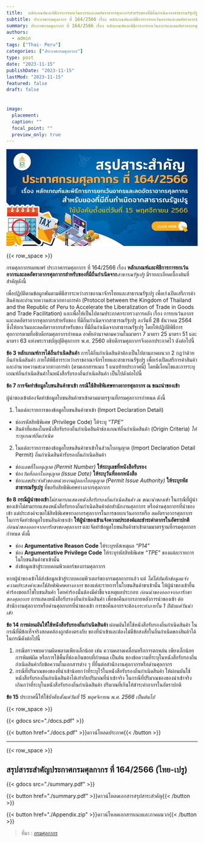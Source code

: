 ```yaml
---
title: 	หลักเกณฑ์และพิธีการการยกเว้นอากรและลดอัตราอากรศุลกากรสำหรับของที่มีถิ่นกำเนิดจากสาธารณรัฐเปรู
subtitle: ประกาศกรมศุลกากร ที่ 164/2566 เรื่อง หลักเกณฑ์และพิธีการการยกเว้นอากรและลดอัตราอากรศุลกากรสำหรับของที่มีถิ่นกำเนิดจากสาธารณรัฐเปรู
summary: ประกาศกรมศุลกากร ที่ 164/2566 เรื่อง หลักเกณฑ์และพิธีการการยกเว้นอากรและลดอัตราอากรศุลกากรสำหรับของที่มีถิ่นกำเนิดจากสาธารณรัฐเปรู
authors:
  - admin
tags: ["Thai- Peru"]
categories: ["ประกาศกรมศุลกากร"]
type: post
date: "2023-11-15"
publishDate: "2023-11-15"
lastMod: "2023-11-15"
featured: false
draft: false


image:
  placement:
  caption: ""
  focal_point: ""
  preview_only: true
---
```


![](featured.png)

{{< row_space >}}

กรมศุลกากรเผยแพร่ ประกาศกรมศุลกากร ที่ 164/2566 เรื่อง **หลักเกณฑ์และพิธีการการยกเว้นอากรและลดอัตราอากรศุลกากรสำหรับของที่มีถิ่นกำเนิดจาก***สาธารณรัฐเปรู* มีรายละเอียดเบื้องต้นที่สำคัญดังนี้

เพื่อปฏิบัติตามข้อผูกพันตามพิธีสารระหว่างราชอาณาจักรไทยและสาธารณรัฐเปรู เพื่อเร่งเปิดเสรีการค้าสินค้าและอำนวยความสะดวกทางการค้า (Protocol between the Kingdom of Thailand and the Republic of Peru to Accelerate the Liberalization of Trade in Goods and Trade Facilitation) และเพื่อให้เป็นไปตามประกาศกระทรวงการคลัง เรื่อง การยกเว้นอากรและลดอัตราอากรศุลกากรสำหรับของ ที่มีถิ่นกำเนิดจากสาธารณรัฐเปรู ลงวันที่ 28 ธันวาคม 2564 ซึ่งให้ยกเว้นและลดอัตราอากรสำหรับของ ที่มีถิ่นกำเนิดจากสาธารณรัฐเปรู โดยให้ปฏิบัติพิธีการศุลกากรตามที่อธิบดีกรมศุลกากรกำหนด อาศัยอำนาจตามความในมาตรา 7 มาตรา 25 มาตรา 51 และมาตรา 63 แห่งพระราชบัญญัติศุลกากร พ.ศ. 2560 อธิบดีกรมศุลกากรจึงออกประกาศไว้ ดังต่อไปนี้

**ข้อ 3 หลักเกณฑ์การได้ถิ่นกำเนิดสินค้า**
การได้ถิ่นกำเนิดสินค้าต้องเป็นไปตามภาคผนวก 2 กฎว่าด้วยถิ่นกำเนิดสินค้า ภายใต้พิธีสารระหว่างราชอาณาจักรไทยและสาธารณรัฐเปรู เพื่อเร่งเปิดเสรีการค้าสินค้าและอำนวยความสะดวกทางการค้า (ตามเอกสารแนบ 1 แนบท้ายประกาศนี้) โดยมีเงื่อนไขและการระบุเกณฑ์ถิ่นกำเนิดสินค้าในหนังสือรับรองถิ่นกำเนิดสินค้า เป็นไปดังต่อไปนี้

 

**ข้อ 7 การจัดทำข้อมูลใบขนสินค้าขาเข้า กรณีใช้สิทธิพิเศษทางอากรศุลกากร ณ ขณะนำของเข้า**

ผู้นำของเข้าต้องจัดทำข้อมูลใบขนสินค้าขาเข้าตามมาตรฐานที่กรมศุลกากรกำหนด ดังนี้ 
1. ในแต่ละรายการของข้อมูลใบขนสินค้าขาเข้า (Import Declaration Detail) 
- ช่องรหัสสิทธิพิเศษ (Privilege Code) ให้ระบุ *“TPE”*
- สินค้าที่แสดงในหนังสือรับรองถิ่นกำเนิดสินค้าช่องเกณฑ์ถิ่นกำเนิดสินค้า (Origin Criteria) *ให้ระบุเกณฑ์ถิ่นกำเนิด*
2. ในแต่ละรายการของข้อมูลใบขนสินค้าขาเข้าในส่วนใบอนุญาต (Import Declaration Detail Permit) ถิ่นกำเนิดสินค้ารับรองถิ่นกำเนิดสินค้า
- ช่อง*เลขที่ใบอนุญาต (Permit Number)* **ให้ระบุเลขที่หนังสือรับรอง**
- ช่อง*วันที่ออกใบอนุญาต (Issue Date)* **ให้ระบุวันที่ออกหนังสือ**
- ช่อง*เลขประจำตัวของหน่วยงานผู้ออกใบอนุญาต (Permit Issue Authority)* **ให้ระบุรหัสสาธารณรัฐเปรู** ที่ขอรับสิทธิพิเศษทางอากรศุลกากร

**ข้อ 8 กรณีผู้นำของเข้า***ไม่สามารถแสดงหนังสือรับรองถิ่นกำเนิดสินค้า ณ ขณะนำของเข้า* 
ในกรณีที่ผู้นำของเข้าไม่สามารถแสดงหนังสือรับรองถิ่นกำเนิดสินค้าต่อสำนักงานศุลกากร หรือด่านศุลกากรที่นำของเข้า แต่ประสงค์จะขอใช้สิทธิพิเศษทางอากรศุลกากรในการขอยกเว้นอากรหรือ ลดอัตราอากรศุลกากร ในการจัดทำข้อมูลใบขนสินค้าขาเข้า **ให้ผู้นำของเข้าแจ้งความประสงค์และชำระค่าอากรในอัตราปกติ** *ก่อนนำของออกจากอารักขาของศุลกากร* และจัดทำข้อมูลใบขนสินค้าขาเข้าตามมาตรฐานที่กรมศุลกากรกำหนด ดังนี้
-   ช่อง **Argumentative Reason Code** ให้ระบุรหัสเหตุผล *“P14”*
-  ช่อง **Argumentative Privilege Code** ให้ระบุรหัสสิทธิพิเศษ *“TPE”* ของแต่ละรายการในใบขนสินค้าขาเข้านั้น
- ส่งข้อมูลเข้าสู่ระบบคอมพิวเตอร์ของกรมศุลกากร

หากผู้นำของเข้าได้ส่งข้อมูลเข้าสู่ระบบคอมพิวเตอร์ของกรมศุลกากรแล้ว แต่ *ไม่ได้บันทึกข้อมูลแจ้งความประสงค์จะขอใช้สิทธิพิเศษทางอากร* ของแต่ละรายการในใบขนสินค้าขาเข้านั้น ให้ผู้นำของเข้ายื่นคำร้องขอแก้ไขใบขนสินค้า โดยคำร้องนั้นต้องมีคำชี้แจงเหตุผลประกอบ *ก่อนนำของออกจากอารักขาของศุลกากร*
การแสดงหนังสือรับรองถิ่นกำเนิดสินค้า เพื่อขอคืนอากรภายหลังการนำของเข้า ต่อสำนักงานศุลกากรหรือด่านศุลกากรที่นำของเข้า การขอคืนอากรจะต้อง*กระทำภายใน 1 ปีนับแต่วันนำเข้า*

**ข้อ 14 การผ่อนผันให้ใช้หนังสือรับรองถิ่นกำเนิดสินค้า**
ผ่อนผันให้ใช้หนังสือรับรองถิ่นกำเนิดสินค้า ในกรณีที่มีข้อเท็จจริงสอดคล้องถูกต้องตรงกับ ของที่นำเข้าและต้องไม่มีข้อสงสัยในถิ่นกำเนิดของสินค้าได้ในกรณีดังต่อไปนี้
1.	กรณีตรวจพบความผิดพลาดเพียงเล็กน้อย เช่น ความคลาดเคลื่อนหรือการตกหล่น เพียงเล็กน้อย การพิมพ์ผิด หรือการใช้พื้นที่ช่องเกินขอบที่กำหนด เป็นต้น ของข้อความที่ระบุในหนังสือรับรองถิ่นกำเนิดสินค้ากับข้อความในเอกสารต่าง ๆ ที่ยื่นต่อสำนักงานศุลกากรหรือด่านศุลกากร
2.	กรณีที่ปริมาณของของที่นำเข้าน้อยกว่าที่ระบุไว้ในหนังสือรับรองถิ่นกำเนิดสินค้า ให้ผ่อนผันใช้หนังสือรับรองถิ่นกำเนิดสินค้าได้เท่ากับปริมาณที่นำเข้าจริง ในกรณีที่ปริมาณของของนำเข้าจริง เกินกว่าที่ระบุในหนังสือรับรองถิ่นกำเนิดสินค้า ปริมาณที่เกินให้ชำระค่าอากรในอัตราปกติ

**ข้อ 15** ประกาศนี้ให้ใช้บังคับ*ตั้งแต่วันที่ 15 พฤศจิกายน พ.ศ. 2566 เป็นต้นไป*




{{< row_space >}}

{{< gdocs src="./docs.pdf" >}}


{{< button href="./docs.pdf" >}}ดาวน์โหลดประกาศ{{< /button >}}

----

{{< row_space >}}

## สรุปสาระสำคัญประกาศกรมศุลกากร ที่ 164/2566 (ไทย-เปรู) 

{{< gdocs src="./summary.pdf" >}}


{{< button href="./summary.pdf" >}}ดาวน์โหลดเอกสารสรุปสาระสำคัญ{{< /button >}}

{{< button href="./Appendix.zip" >}}ดาวน์โหลดเอกสารแนบและภาคผนวก{{< /button >}}


> ที่มา : [กรมศุลกากร](https://www.customs.go.th/cont_strc_download_with_docno_date.php?lang=th&top_menu=menu_homepage&current_id=14232932414d505e4e464b48464b49)
